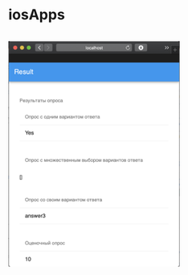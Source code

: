 # iosApps

<br>
<img height="450" src="https://github.com/tsyrendylykova/survey/blob/master/image.png">
<br>

